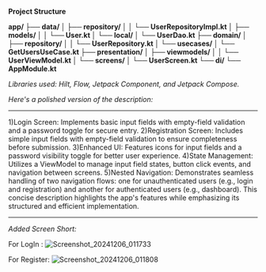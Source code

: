 **Project Structure**

**app/
├── data/
│   ├── repository/
│   │   └── UserRepositoryImpl.kt
│   ├── models/
│   │   └── User.kt
│   └── local/
│       └── UserDao.kt
├── domain/
│   ├── repository/
│   │   └── UserRepository.kt
│   └── usecases/
│       └── GetUsersUseCase.kt
├── presentation/
│   ├── viewmodels/
│   │   └── UserViewModel.kt
│   └── screens/
│       └── UserScreen.kt
└── di/
    └── AppModule.kt**

_Libraries used: Hilt, Flow, Jetpack Component, and Jetpack Compose._

_Here's a polished version of the description:_

*** 
1)Login Screen: Implements basic input fields with empty-field validation and a password toggle for secure entry.
2)Registration Screen: Includes simple input fields with empty-field validation to ensure completeness before submission.
3)Enhanced UI: Features icons for input fields and a password visibility toggle for better user experience.
4)State Management: Utilizes a ViewModel to manage input field states, button click events, and navigation between screens.
5)Nested Navigation: Demonstrates seamless handling of two navigation flows: one for unauthenticated users (e.g., login and registration) and another for authenticated users (e.g., dashboard).
This concise description highlights the app's features while emphasizing its structured and efficient implementation.
***	

_Added Screen Short:_

For LogIn :
![Screenshot_20241206_011733](https://github.com/user-attachments/assets/a755ce3a-cd20-4fbd-89c5-87031af083e5)

For Register:
![Screenshot_20241206_011808](https://github.com/user-attachments/assets/c38daf57-74b9-4678-a3eb-9ae1baccc25e)


